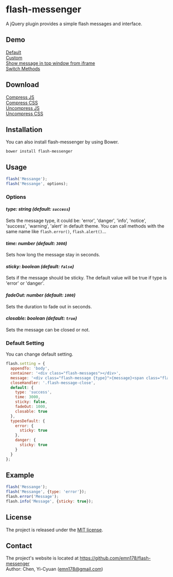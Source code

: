 # flash-messenger
A jQuery plugin provides a simple flash messages and interface.

## Demo
[Default](https://emn178.github.io/flash-messenger/samples/default/)  
[Custom](https://emn178.github.io/flash-messenger/samples/bootstrap/)  
[Show message in top window from iframe](https://emn178.github.io/flash-messenger/samples/iframe/)  
[Switch Methods](https://emn178.github.io/flash-messenger/samples/methods/)

## Download
[Compress JS](https://raw.github.com/emn178/flash-messenger/master/build/flash-messenger.min.js)  
[Compress CSS](https://raw.github.com/emn178/flash-messenger/master/build/flash-messenger.min.css)  
[Uncompress JS](https://raw.github.com/emn178/flash-messenger/master/src/flash-messenger.js)  
[Uncompress CSS](https://raw.github.com/emn178/flash-messenger/master/src/flash-messenger.css)

## Installation
You can also install flash-messenger by using Bower.
```
bower install flash-messenger
```

## Usage
```JavaScript
flash('Messange');
flash('Messange', options);
```

### Options
#### *type: string (default: `success`)*

Sets the message type, it could be: 'error', 'danger', 'info', 'notice', 'success', 'warning', 'alert' in default theme. You can call methods with the same name like `flash.error()`, `flash.alert()`...

#### *time: number (default: `3000`)*

Sets how long the message stay in seconds.

#### *sticky: boolean (default: `false`)*

Sets if the message should be sticky. The default value will be true if type is 'error' or 'danger'.

#### *fadeOut: number (default: `1000`)*

Sets the duration to fade out in seconds.

#### *closable: boolean (default: `true`)*

Sets the message can be closed or not.

### Default Setting
You can change default setting.
```JavaScript
flash.setting = {
  appendTo: 'body',
  container: '<div class="flash-messages"></div>',
  message: '<div class="flash-message {type}">{message}<span class="flash-message-close">&#10006</span></div>',
  closeHandler: '.flash-message-close',
  default: {
    type: 'success',
    time: 3000,
    sticky: false,
    fadeOut: 1000,
    closable: true
  },
  typesDefault: {
    error: {
      sticky: true
    },
    danger: {
      sticky: true
    }
  }
};
```

## Example
```JavaScript
flash('Messange');
flash('Messange', {type: 'error'});
flash.error('Message');
flash.info('Message', {sticky: true});
```

## License
The project is released under the [MIT license](http://www.opensource.org/licenses/MIT).

## Contact
The project's website is located at https://github.com/emn178/flash-messenger  
Author: Chen, Yi-Cyuan (emn178@gmail.com)
